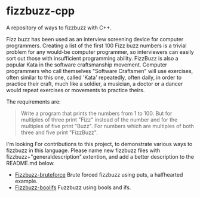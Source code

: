 # fizzbuzz-cpp
A repository of ways to fizzbuzz with C++.

Fizz buzz has been used as an interview screening device for computer programmers. Creating a list of the first 100 Fizz buzz numbers is a trivial problem for any would-be computer programmer, so interviewers can easily sort out those with insufficient programming ability. FizzBuzz is also a popular Kata in the software craftsmanship movement. Computer programmers who call themselves "Software Craftsmen" will use exercises, often similar to this one, called 'Kata' repeatedly, often daily, in order to practice their craft, much like a soldier, a musician, a doctor or a dancer would repeat exercises or movements to practice theirs. 


The requirements are:

> Write a program that prints the numbers from 1 to 100. But for multiples
> of three print "Fizz" instead of the number and for the multiples of
> five print "Buzz". For numbers which are multiples of both three and
> five print "FizzBuzz".

I'm looking For contributions to this project, to demonstrate various ways to fizzbuzz in this language. Please name new fizzbuzz files with fizzbuzz+"generaldescription".extention, and add a better description to the README.md below.


* [Fizzbuzz-bruteforce](https://github.com/coston/fizzbuzz-cpp/blob/master/fizzbuzz-bruteforce.cpp) Brute forced fizzbuzz using puts, a halfhearted example.
* [Fizzbuzz-boolifs](https://github.com/coston/fizzbuzz-cpp/blob/master/fizzbuzz-boolifs.cpp) Fuzzbuzz using bools and ifs.
